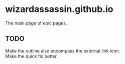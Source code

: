 # wizardassassin.github.io
The main page of epic pages.  
## TODO
Make the outline also encompass the external link icon.  
Make the quick fix better.